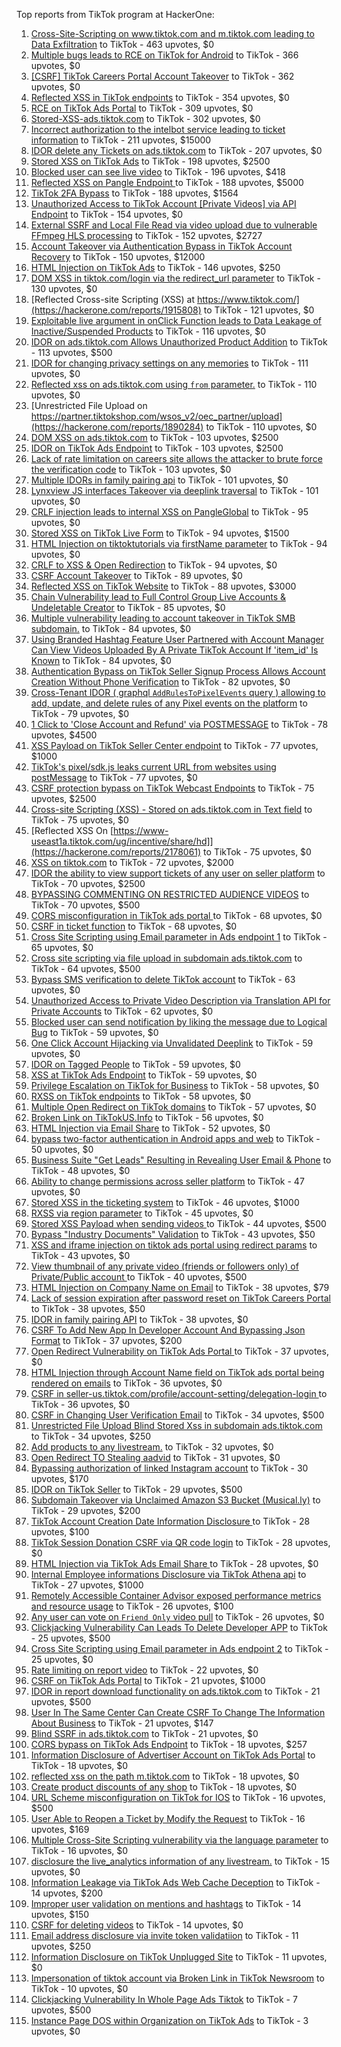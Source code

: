 Top reports from TikTok program at HackerOne:

1. [Cross-Site-Scripting on www.tiktok.com and m.tiktok.com leading to Data Exfiltration](https://hackerone.com/reports/968082) to TikTok - 463 upvotes, $0
2. [Multiple bugs leads to RCE on TikTok for Android](https://hackerone.com/reports/1065500) to TikTok - 366 upvotes, $0
3. [[CSRF] TikTok Careers Portal Account Takeover](https://hackerone.com/reports/1010522) to TikTok - 362 upvotes, $0
4. [Reflected XSS in TikTok endpoints](https://hackerone.com/reports/1350887) to TikTok - 354 upvotes, $0
5. [RCE on TikTok Ads Portal](https://hackerone.com/reports/1024575) to TikTok - 309 upvotes, $0
6. [Stored-XSS-ads.tiktok.com](https://hackerone.com/reports/2306491) to TikTok - 302 upvotes, $0
7. [Incorrect authorization to the intelbot service leading to ticket information](https://hackerone.com/reports/1328546) to TikTok - 211 upvotes, $15000
8. [IDOR delete any Tickets on ads.tiktok.com](https://hackerone.com/reports/1475520) to TikTok - 207 upvotes, $0
9. [Stored XSS on TikTok Ads](https://hackerone.com/reports/1504202) to TikTok - 198 upvotes, $2500
10. [Blocked user can see live video](https://hackerone.com/reports/1067967) to TikTok - 196 upvotes, $418
11. [Reflected XSS on Pangle Endpoint ](https://hackerone.com/reports/2352968) to TikTok - 188 upvotes, $5000
12. [TikTok 2FA Bypass](https://hackerone.com/reports/1247108) to TikTok - 188 upvotes, $1564
13. [Unauthorized Access to TikTok Account [Private Videos] via API Endpoint](https://hackerone.com/reports/2868084) to TikTok - 154 upvotes, $0
14. [External SSRF and Local File Read via video upload due to vulnerable FFmpeg HLS processing](https://hackerone.com/reports/1062888) to TikTok - 152 upvotes, $2727
15. [Account Takeover via Authentication Bypass in TikTok Account Recovery](https://hackerone.com/reports/2443228) to TikTok - 150 upvotes, $12000
16. [HTML Injection on TikTok Ads](https://hackerone.com/reports/2299529) to TikTok - 146 upvotes, $250
17. [DOM XSS in tiktok.com/login via the redirect_url parameter](https://hackerone.com/reports/2583874) to TikTok - 130 upvotes, $0
18. [Reflected Cross-site Scripting (XSS) at https://www.tiktok.com/](https://hackerone.com/reports/1915808) to TikTok - 121 upvotes, $0
19. [Exploitable live argument in onClick Function leads to Data Leakage of Inactive/Suspended Products](https://hackerone.com/reports/2295958) to TikTok - 116 upvotes, $0
20. [IDOR on ads.tiktok.com Allows Unauthorized Product Addition](https://hackerone.com/reports/2848610) to TikTok - 113 upvotes, $500
21. [IDOR for changing privacy settings on any memories](https://hackerone.com/reports/1733627) to TikTok - 111 upvotes, $0
22. [Reflected xss on ads.tiktok.com using `from` parameter.](https://hackerone.com/reports/1452375) to TikTok - 110 upvotes, $0
23. [Unrestricted File Upload on https://partner.tiktokshop.com/wsos_v2/oec_partner/upload](https://hackerone.com/reports/1890284) to TikTok - 110 upvotes, $0
24. [DOM XSS on ads.tiktok.com](https://hackerone.com/reports/1549451) to TikTok - 103 upvotes, $2500
25. [IDOR on TikTok Ads Endpoint](https://hackerone.com/reports/1527906) to TikTok - 103 upvotes, $2500
26. [Lack of rate limitation on careers site allows the attacker to brute force the verification code](https://hackerone.com/reports/1075827) to TikTok - 103 upvotes, $0
27. [Multiple IDORs in family pairing api](https://hackerone.com/reports/1286332) to TikTok - 101 upvotes, $0
28. [Lynxview JS interfaces Takeover via deeplink traversal](https://hackerone.com/reports/2417516) to TikTok - 101 upvotes, $0
29. [CRLF injection leads to internal XSS on PangleGlobal](https://hackerone.com/reports/2189960) to TikTok - 95 upvotes, $0
30. [Stored XSS on TikTok Live Form](https://hackerone.com/reports/1542703) to TikTok - 94 upvotes, $1500
31. [HTML Injection on tiktoktutorials via firstName parameter](https://hackerone.com/reports/1343492) to TikTok - 94 upvotes, $0
32. [CRLF to XSS & Open Redirection](https://hackerone.com/reports/2012519) to TikTok - 94 upvotes, $0
33. [CSRF Account Takeover](https://hackerone.com/reports/1253462) to TikTok - 89 upvotes, $0
34. [Reflected XSS on TikTok Website](https://hackerone.com/reports/1378413) to TikTok - 88 upvotes, $3000
35. [Chain Vulnerability lead to Full Control Group Live Accounts & Undeletable Creator](https://hackerone.com/reports/3027478) to TikTok - 85 upvotes, $0
36. [Multiple vulnerability leading to account takeover in TikTok SMB subdomain.](https://hackerone.com/reports/1404612) to TikTok - 84 upvotes, $0
37. [Using Branded Hashtag Feature User Partnered with Account Manager Can View Videos Uploaded By A Private TikTok Account If 'item_id' Is Known](https://hackerone.com/reports/2209429) to TikTok - 84 upvotes, $0
38. [Authentication Bypass on TikTok Seller Signup Process Allows Account Creation Without Phone Verification](https://hackerone.com/reports/2286745) to TikTok - 82 upvotes, $0
39. [Cross-Tenant IDOR ( graphql `AddRulesToPixelEvents` query ) allowing to add, update, and delete rules of any Pixel events on the platform](https://hackerone.com/reports/984965) to TikTok - 79 upvotes, $0
40. [1 Click to 'Close Account and Refund' via POSTMESSAGE](https://hackerone.com/reports/1897443) to TikTok - 78 upvotes, $4500
41. [XSS Payload on TikTok Seller Center endpoint](https://hackerone.com/reports/1554048) to TikTok - 77 upvotes, $1000
42. [TikTok's pixel/sdk.js leaks current URL from websites using postMessage](https://hackerone.com/reports/1598749) to TikTok - 77 upvotes, $0
43. [CSRF protection bypass on TikTok Webcast Endpoints](https://hackerone.com/reports/1543234) to TikTok - 75 upvotes, $2500
44. [Cross-site Scripting (XSS) - Stored on ads.tiktok.com in Text  field](https://hackerone.com/reports/1376961) to TikTok - 75 upvotes, $0
45. [Reflected XSS On [https://www-useast1a.tiktok.com/ug/incentive/share/hd]](https://hackerone.com/reports/2178061) to TikTok - 75 upvotes, $0
46. [XSS on tiktok.com](https://hackerone.com/reports/1322104) to TikTok - 72 upvotes, $2000
47. [IDOR the ability to view support tickets of any user on seller platform](https://hackerone.com/reports/1392630) to TikTok - 70 upvotes, $2500
48. [BYPASSING COMMENTING ON RESTRICTED  AUDIENCE VIDEOS](https://hackerone.com/reports/1337351) to TikTok - 70 upvotes, $500
49. [CORS misconfiguration in TikTok ads portal ](https://hackerone.com/reports/1006524) to TikTok - 68 upvotes, $0
50. [CSRF in ticket function](https://hackerone.com/reports/1890310) to TikTok - 68 upvotes, $0
51. [Cross Site Scripting using Email parameter in Ads endpoint 1](https://hackerone.com/reports/953041) to TikTok - 65 upvotes, $0
52. [Cross site scripting via file upload in subdomain ads.tiktok.com](https://hackerone.com/reports/1433125) to TikTok - 64 upvotes, $500
53. [Bypass SMS verification to delete TikTok account](https://hackerone.com/reports/964467) to TikTok - 63 upvotes, $0
54. [Unauthorized Access to Private Video Description via Translation API for Private Accounts](https://hackerone.com/reports/2921830) to TikTok - 62 upvotes, $0
55. [Blocked user can send notification by liking the message due to Logical Bug](https://hackerone.com/reports/1083421) to TikTok - 59 upvotes, $0
56. [One Click Account Hijacking via Unvalidated Deeplink](https://hackerone.com/reports/1500614) to TikTok - 59 upvotes, $0
57. [IDOR on Tagged People](https://hackerone.com/reports/1555376) to TikTok - 59 upvotes, $0
58. [XSS at TikTok Ads Endpoint](https://hackerone.com/reports/1683129) to TikTok - 59 upvotes, $0
59. [Privilege Escalation on TikTok for Business](https://hackerone.com/reports/1505567) to TikTok - 58 upvotes, $0
60. [RXSS on TikTok endpoints](https://hackerone.com/reports/2280863) to TikTok - 58 upvotes, $0
61. [Multiple Open Redirect on TikTok domains](https://hackerone.com/reports/2221547) to TikTok - 57 upvotes, $0
62. [Broken Link on TikTokUS.Info](https://hackerone.com/reports/1338457) to TikTok - 56 upvotes, $0
63. [HTML Injection via Email Share](https://hackerone.com/reports/1490311) to TikTok - 52 upvotes, $0
64. [bypass two-factor authentication in Android apps and web](https://hackerone.com/reports/1747978) to TikTok - 50 upvotes, $0
65. [Business Suite "Get Leads" Resulting in Revealing User Email & Phone](https://hackerone.com/reports/1744194) to TikTok - 48 upvotes, $0
66. [Ability to change permissions across seller platform](https://hackerone.com/reports/1783001) to TikTok - 47 upvotes, $0
67. [Stored XSS in the ticketing system](https://hackerone.com/reports/1694037) to TikTok - 46 upvotes, $1000
68. [RXSS via region parameter](https://hackerone.com/reports/2251191) to TikTok - 45 upvotes, $0
69. [Stored XSS Payload when sending videos ](https://hackerone.com/reports/1536046) to TikTok - 44 upvotes, $500
70. [Bypass "Industry Documents" Validation](https://hackerone.com/reports/997514) to TikTok - 43 upvotes, $50
71. [XSS and iframe injection on tiktok ads portal using redirect params](https://hackerone.com/reports/1514554) to TikTok - 43 upvotes, $0
72. [View thumbnail of any private video (friends or followers only) of Private/Public account ](https://hackerone.com/reports/1498353) to TikTok - 40 upvotes, $500
73. [HTML Injection on Company Name on Email](https://hackerone.com/reports/1022655) to TikTok - 38 upvotes, $79
74. [Lack of session expiration after password reset on TikTok Careers Portal](https://hackerone.com/reports/997127) to TikTok - 38 upvotes, $50
75. [IDOR in family pairing API](https://hackerone.com/reports/1586950) to TikTok - 38 upvotes, $0
76. [CSRF To Add New App In Developer Account And Bypassing Json Format](https://hackerone.com/reports/997615) to TikTok - 37 upvotes, $200
77. [Open Redirect Vulnerability on TikTok Ads Portal ](https://hackerone.com/reports/948150) to TikTok - 37 upvotes, $0
78. [HTML Injection through Account Name field on TikTok ads portal being rendered on emails](https://hackerone.com/reports/1066607) to TikTok - 36 upvotes, $0
79. [CSRF in seller-us.tiktok.com/profile/account-setting/delegation-login ](https://hackerone.com/reports/2002352) to TikTok - 36 upvotes, $0
80. [CSRF in Changing User Verification Email](https://hackerone.com/reports/1531235) to TikTok - 34 upvotes, $500
81. [Unrestricted File Upload Blind Stored Xss  in subdomain ads.tiktok.com](https://hackerone.com/reports/1577370) to TikTok - 34 upvotes, $250
82. [Add products to any livestream.](https://hackerone.com/reports/1654657) to TikTok - 32 upvotes, $0
83. [Open Redirect TO  Stealing aadvid](https://hackerone.com/reports/1378533) to TikTok - 31 upvotes, $0
84. [Bypassing authorization of linked Instagram account](https://hackerone.com/reports/1199965) to TikTok - 30 upvotes, $170
85. [IDOR on TikTok Seller](https://hackerone.com/reports/1509057) to TikTok - 29 upvotes, $500
86. [Subdomain Takeover via Unclaimed Amazon S3 Bucket (Musical.ly)](https://hackerone.com/reports/1102537) to TikTok - 29 upvotes, $200
87. [TikTok Account Creation Date Information Disclosure ](https://hackerone.com/reports/1562020) to TikTok - 28 upvotes, $100
88. [TikTok Session Donation CSRF via QR code login](https://hackerone.com/reports/1133661) to TikTok - 28 upvotes, $0
89. [HTML Injection via TikTok Ads Email Share ](https://hackerone.com/reports/1376990) to TikTok - 28 upvotes, $0
90. [Internal Employee informations Disclosure via TikTok Athena api](https://hackerone.com/reports/1575560) to TikTok - 27 upvotes, $1000
91. [Remotely Accessible Container Advisor exposed performance metrics and resource usage](https://hackerone.com/reports/1697599) to TikTok - 26 upvotes, $100
92. [Any user can vote on `Friend Only` video pull](https://hackerone.com/reports/1793940) to TikTok - 26 upvotes, $0
93. [Clickjacking Vulnerability Can Leads To Delete Developer APP](https://hackerone.com/reports/1416612) to TikTok - 25 upvotes, $500
94. [Cross Site Scripting using Email parameter in Ads endpoint 2](https://hackerone.com/reports/946160) to TikTok - 25 upvotes, $0
95. [Rate limiting on report video](https://hackerone.com/reports/948146) to TikTok - 22 upvotes, $0
96. [CSRF on TikTok Ads Portal](https://hackerone.com/reports/1087436) to TikTok - 21 upvotes, $1000
97. [IDOR in report download functionality on ads.tiktok.com](https://hackerone.com/reports/1559739) to TikTok - 21 upvotes, $500
98. [User In The Same Center Can Create CSRF To Change The Information About Business](https://hackerone.com/reports/1006306) to TikTok - 21 upvotes, $147
99. [Blind SSRF in ads.tiktok.com](https://hackerone.com/reports/1006599) to TikTok - 21 upvotes, $0
100. [CORS bypass on TikTok Ads Endpoint](https://hackerone.com/reports/1001951) to TikTok - 18 upvotes, $257
101. [Information Disclosure of Advertiser Account on TikTok Ads Portal](https://hackerone.com/reports/1018608) to TikTok - 18 upvotes, $0
102. [reflected xss on the path m.tiktok.com](https://hackerone.com/reports/1394440) to TikTok - 18 upvotes, $0
103. [Create product discounts of any shop](https://hackerone.com/reports/1571578) to TikTok - 18 upvotes, $0
104. [URL Scheme misconfiguration on TikTok for IOS](https://hackerone.com/reports/1437294) to TikTok - 16 upvotes, $500
105. [User Able to Reopen a Ticket by Modify the Request](https://hackerone.com/reports/998993) to TikTok - 16 upvotes, $169
106. [Multiple Cross-Site Scripting vulnerability via the language parameter](https://hackerone.com/reports/953053) to TikTok - 16 upvotes, $0
107. [disclosure the live_analytics information of any livestream.](https://hackerone.com/reports/1561299) to TikTok - 15 upvotes, $0
108. [Information Leakage via TikTok Ads Web Cache Deception](https://hackerone.com/reports/1484468) to TikTok - 14 upvotes, $200
109. [Improper user validation on mentions and hashtags](https://hackerone.com/reports/1610316) to TikTok - 14 upvotes, $150
110. [CSRF for deleting videos](https://hackerone.com/reports/998979) to TikTok - 14 upvotes, $0
111. [Email address disclosure via invite token validatiion](https://hackerone.com/reports/1560072) to TikTok - 11 upvotes, $250
112. [Information Disclosure on TikTok Unplugged Site](https://hackerone.com/reports/1249050) to TikTok - 11 upvotes, $0
113. [Impersonation of tiktok account via Broken Link in TikTok Newsroom](https://hackerone.com/reports/1504294) to TikTok - 10 upvotes, $0
114. [Clickjacking Vulnerability In Whole Page Ads Tiktok](https://hackerone.com/reports/1418857) to TikTok - 7 upvotes, $500
115. [Instance Page DOS  within Organization on TikTok Ads](https://hackerone.com/reports/1478930) to TikTok - 3 upvotes, $0
